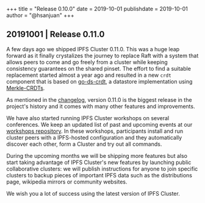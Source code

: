 +++
title = "Release 0.10.0"
date = 2019-10-01
publishdate = 2019-10-01
author = "@hsanjuan"
+++

## 20191001 | Release 0.11.0

A few days ago we shipped IPFS Cluster 0.11.0. This was a huge leap forward as
it finally crystalizes the journey to replace Raft with a system that allows
peers to come and go freely from a cluster while keeping consistency
guarantees on the shared pinset. The effort to find a suitable replacement
started almost a year ago and resulted in a new `crdt` component that is based
on [go-ds-crdt](https://github.com/ipfs/go-ds-crdt), a datastore
implementation using
[Merkle-CRDTs](https://hector.link/presentations/merkle-crdts/merkle-crdts.pdf).

As mentioned in the
[changelog](https://github.com/ipfs/ipfs-cluster/blob/master/CHANGELOG.md),
version 0.11.0 is the biggest release in the project's history and it comes with
many other features and improvements.

We have also started running IPFS Cluster workshops on several conferences. We
keep an updated list of past and upcoming events at our
[workshops repository](https://github.com/ipfs-cluster/workshop). In these
workshops, participants install and run cluster peers with a IPFS-hosted
configuration and they automatically discover each other, form a Cluster
and try out all commands.

During the upcoming months we will be shipping more features but also start
taking advantage of IPFS Cluster's new features by launching public
collaborative clusters: we will publish instructions for anyone to join
specific clusters to backup pieces of important IPFS data such as the
distributions page, wikipedia mirrors or community websites.

We wish you a lot of success using the latest version of IPFS Cluster.
